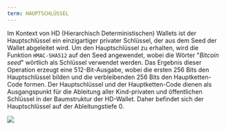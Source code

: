 ```yaml
---
term: HAUPTSCHLÜSSEL
---
```


Im Kontext von HD (Hierarchisch Deterministischen) Wallets ist der Hauptschlüssel ein einzigartiger privater Schlüssel, der aus dem Seed der Wallet abgeleitet wird. Um den Hauptschlüssel zu erhalten, wird die Funktion `HMAC-SHA512` auf den Seed angewendet, wobei die Wörter "*Bitcoin seed*" wörtlich als Schlüssel verwendet werden. Das Ergebnis dieser Operation erzeugt eine 512-Bit-Ausgabe, wobei die ersten 256 Bits den Hauptschlüssel bilden und die verbleibenden 256 Bits den Hauptketten-Code formen. Der Hauptschlüssel und der Hauptketten-Code dienen als Ausgangspunkt für die Ableitung aller Kind-privaten und öffentlichen Schlüssel in der Baumstruktur der HD-Wallet. Daher befindet sich der Hauptschlüssel auf der Ableitungstiefe 0.

![](../../dictionnaire/assets/19.png)